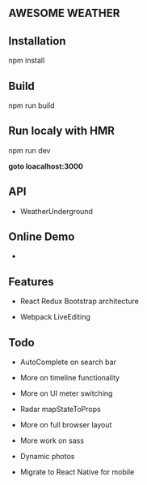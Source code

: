 ## AWESOME WEATHER

## Installation
npm install

## Build
npm run build

## Run localy with HMR
npm run dev

**goto loacalhost:3000**

## API
* WeatherUnderground

## Online Demo
*

## Features
* React Redux Bootstrap architecture

* Webpack LiveEditing


## Todo
* AutoComplete on search bar

* More on timeline functionality

* More on UI meter switching

* Radar mapStateToProps

* More on full browser layout

* More work on sass

* Dynamic photos

* Migrate to React Native for mobile
